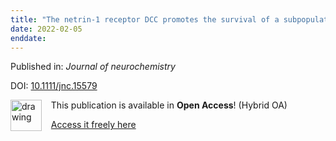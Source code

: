 ```yaml
---
title: "The netrin-1 receptor DCC promotes the survival of a subpopulation of midbrain dopaminergic neurons: Relevance for ageing and Parkinson's disease."
date: 2022-02-05
enddate:
---
```


Published in: *Journal of neurochemistry*

DOI: [10.1111/jnc.15579](https://doi.org/10.1111/jnc.15579)

<img src="https://upload.wikimedia.org/wikipedia/commons/thumb/7/77/Open_Access_logo_PLoS_transparent.svg/800px-Open_Access_logo_PLoS_transparent.svg.png" alt="drawing" width="50" align="left"/> &nbsp;&nbsp;&nbsp;This publication is available in **Open Access**! (Hybrid OA)

&nbsp;&nbsp;&nbsp;[Access it freely here](https://onlinelibrary.wiley.com/doi/pdfdirect/10.1111/jnc.15579
)

